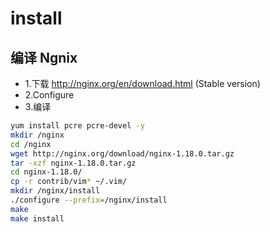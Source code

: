 # install

## 编译 Ngnix

- 1.下载 http://nginx.org/en/download.html (Stable version)
- 2.Configure
- 3.编译

```bash
yum install pcre pcre-devel -y
mkdir /nginx
cd /nginx
wget http://nginx.org/download/nginx-1.18.0.tar.gz
tar -xzf nginx-1.18.0.tar.gz
cd nginx-1.18.0/
cp -r contrib/vim* ~/.vim/
mkdir /nginx/install
./configure --prefix=/nginx/install
make
make install
```
